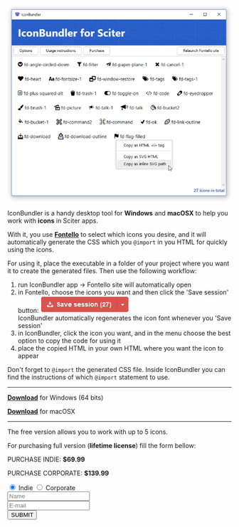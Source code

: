 ﻿![](/ContentBlog/iconbudler.png)

IconBundler is a handy desktop tool for **Windows** and **macOSX** to help you work with **icons** in Sciter apps.

With it, you use **[Fontello](http://fontello.com/)** to select which icons you desire, and it will automatically generate the CSS which you `@import` in you HTML for quickly using the icons.

For using it, place the executable in a folder of your project where you want it to create the generated files. Then use the following workflow:

1. run IconBundler app -> Fontello site will automatically open
2. in Fontello, choose the icons you want and then click the 'Save session' button: ![](/ContentBlog/savesession.png) <br> IconBundler automatically regenerates the icon font whenever you 'Save session'
3. in IconBundler, click the icon you want, and in the menu choose the best option to copy the code for using it
4. place the copied HTML in your own HTML where you want the icon to appear

Don't forget to `@import` the generated CSS file. Inside IconBundler you can find the instructions of which `@import` statement to use.

---

**[<i class="icon-download"></i> Download](https://www.dropbox.com/s/8duqumdt1ylf1yo/IconBundlerWin.zip?dl=1)** for Windows (64 bits)

**[<i class="icon-download"></i> Download](https://www.dropbox.com/s/gxdjpt3fggj16v5/IconDropOSX.zip?dl=1)** for macOSX

---

The free version allows you to work with up to 5 icons.

For purchasing full version (**lifetime license**) fill the form bellow:

PURCHASE INDIE: **$69.99**

PURCHASE CORPORATE: **$139.99**

<form method="post" action="/Download/Purchase">
	<input type="hidden" name="redirect" value="/Home/Post/IconBundler" />
	<input type="hidden" name="app" value="IconBuilder" />
	<div class="form-check">
		<label class="form-check-label">
			<input class="form-check-input" type="radio" name="type" value="INDIE" checked />
			Indie
		</label>
		<label class="form-check-label">
			<input class="form-check-input" type="radio" name="type" value="CORPORATE" />
			Corporate
		</label>
	</div>
	<div class="form-group">
		<input type="text" class="form-control" placeholder="Name" name="name" />
	</div>
	<div class="form-group">
		<input type="email" class="form-control" placeholder="E-mail" name="email" />
	</div>
	<div class="form-group">
		<button type="submit" class="btn btn-danger">SUBMIT</button>
	</div>
</form>